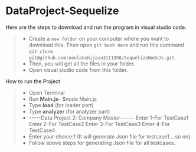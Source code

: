 # DataProject-Sequelize


Here are the steps to download and run the program in visual studio code.

> - Create a `new folder` on your computer where you want to download this. Then open `git bash Here` and run this command
>   `git clone git@github.com:neelanshijain3111998/SequelizeNodeJs.git`.
> - Then, you will get all the files in your folder.
> - Open visual studio code from this folder.

How to run the Project

> - Open Terminal
> - Run **Main.js**- $node Main.js 
> - Type **load** (for loader part)
> - Type **analyzer** (for analyzer part)     
> -   -----Data Project 2: Company Master------
>    Enter 1-For TestCase1 
>    Enter 2-For TestCase2 
>    Enter 3-For TestCase3 
>    Enter 4-For TestCase4 
> - Enter your choice:1 (It will generate Json file for testcase1....so on)
> - Follow above steps for generating Json file for all testcases.
